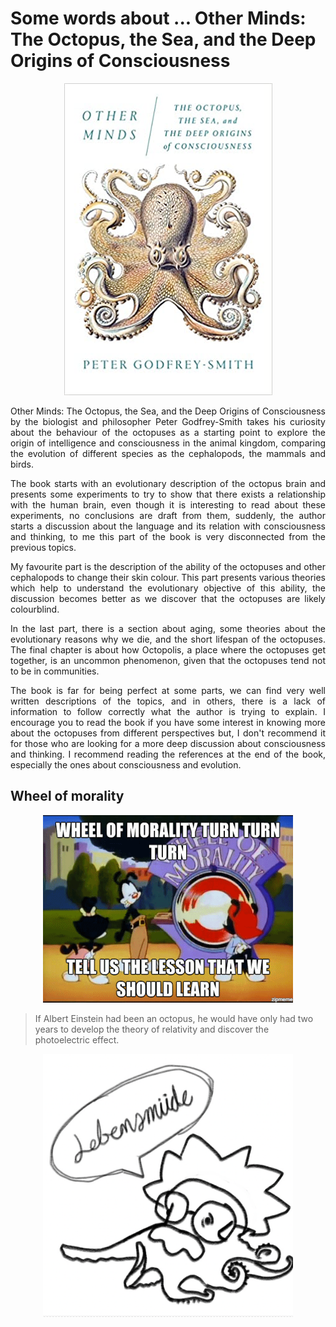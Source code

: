 # Some words about ... Other Minds: The Octopus, the Sea, and the Deep Origins of Consciousness

<p align="center">
  <img src="https://raw.githubusercontent.com/czhroailsky/czhroailsky.github.io/master/images/2020-09-21-other-minds/cover_book.png" alt="cover"/>
</p>

<p>
<div style="text-align: justify">
Other Minds: The Octopus, the Sea, and the Deep Origins of Consciousness by the biologist and philosopher Peter Godfrey-Smith takes his curiosity about the behaviour of the octopuses as a starting point to explore the origin of intelligence and consciousness in the animal kingdom, comparing the evolution of different species as the cephalopods, the mammals and birds.
</div>
</p>

<p>
<div style="text-align: justify">
The book starts with an evolutionary description of the octopus brain and presents some experiments to try to show that there exists a relationship with the human brain, even though it is interesting to read about these experiments, no conclusions are draft from them, suddenly, the author starts a discussion about the language and its relation with consciousness and thinking, to me this part of the book is very disconnected from the previous topics.
</div>
</p>

<p>
<div style="text-align: justify">
My favourite part is the description of the ability of the octopuses and other cephalopods to change their skin colour. This part presents various theories which help to understand the evolutionary objective of this ability, the discussion becomes better as we discover that the octopuses are likely colourblind.
</div>
</p>

<p>
<div style="text-align: justify">
In the last part, there is a section about aging, some theories about the evolutionary reasons why we die, and the short lifespan of the octopuses. The final chapter is about how Octopolis, a place where the octopuses get together, is an uncommon phenomenon, given that the octopuses tend not to be in communities.
</div>
</p>

<p>
<div style="text-align: justify">
The book is far for being perfect at some parts, we can find very well written descriptions of the topics, and in others, there is a lack of information to follow correctly what the author is trying to explain. I encourage you to read the book if you have some interest in knowing more about the octopuses from different perspectives but, I don't recommend it for those who are looking for a more deep discussion about consciousness and thinking. I recommend reading the references at the end of the book, especially the ones about consciousness and evolution.
</div>
</p>


## Wheel of morality

<p align="center">
  <img src="https://raw.githubusercontent.com/czhroailsky/czhroailsky.github.io/master/images/wheel_of_morality.gif" alt="wheel_of_morality" width="400"/>
</p>


> If Albert Einstein had been an octopus, he would have only had two years to develop the theory of relativity and discover the photoelectric effect.


<p align="center">
  <img src="https://raw.githubusercontent.com/czhroailsky/czhroailsky.github.io/master/images/2020-09-21-other-minds/octonstein.png" alt="octonstein" width="400"/>
</p>
